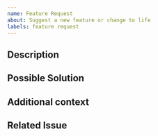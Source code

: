 ```yaml
---
name: Feature Request
about: Suggest a new feature or change to life
labels: feature request
---
```


## Description
<!-- A clear and concise description for us to know your idea. -->

## Possible Solution
<!-- A clear and concise description of what you want to happen. -->

## Additional context
<!-- Add any other context or screenshots about the feature request here. -->

## Related Issue
<!-- If applicable, add link to existing issue also help us know better. -->
